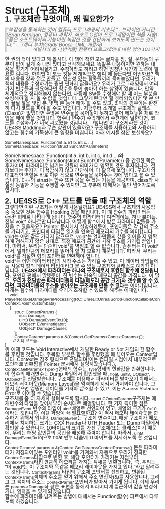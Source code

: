 <div style="min-height: 1em; margin: 0; padding: 0; font-family: Helvetica, Arial, sans-serif; font-size: 16px; line-height: 1.0;">
<div style="min-height: 1em; margin: 0; padding: 0; font-family: Helvetica, Arial, sans-serif; font-size: 16px; line-height: 1.0;">
<div style="min-height: 1em; margin: 0; padding: 0; font-family: Helvetica, Arial, sans-serif; font-size: 16px; line-height: 1.0;">
<h1 style="min-height: 1em; margin: 0; padding: 0; font-family: Helvetica, Arial, sans-serif; line-height: 1.0;">Struct (구조체)</h1>
<h2 style="min-height: 1em; margin: 0; padding: 0; font-family: Helvetica, Arial, sans-serif; line-height: 1.0;">1. 구조체란 무엇이며, 왜 필요한가?</h2>
<div style="min-height: 1em; margin: 0; padding: 0; font-family: Helvetica, Arial, sans-serif; font-size: 16px; line-height: 1.0;"></div>
<div style="min-height: 1em; margin: 0; padding: 0; font-family: Helvetica, Arial, sans-serif; font-size: 16px; line-height: 1.0;">
<blockquote style="font-family: Helvetica, Arial, sans-serif; line-height: 1.0; margin: 0; padding: 0; border-left: 5px solid #ccc; background-color: #f8f8f8; position: relative; z-index: 1; min-height: 1em;">
<div style="min-height: 1em; margin: 0; padding: 0; font-family: Helvetica, Arial, sans-serif; font-size: 16px; line-height: 1.0;"><em style="min-height: 1em; margin: 0; padding: 0; font-family: Helvetica, Arial, sans-serif; line-height: 1.0;">"복잡성을 통제하는 것이 컴퓨터 프로그래밍의 기초다." - 브라이언 커니건(Brian Kernigan, 컴퓨터 과학자, 최초로 C언어 프로그래밍이란 책을 저술)</em><br style="min-height: 1em; margin: 0; padding: 0; font-family: Helvetica, Arial, sans-serif; line-height: 1.0;">
<div style="min-height: 1em; margin: 0; padding: 0; font-family: Helvetica, Arial, sans-serif; font-size: 16px; line-height: 1.0;"><em style="min-height: 1em; margin: 0; padding: 0; font-family: Helvetica, Arial, sans-serif; line-height: 1.0;">"좋은 소프트웨어의 기능이란 복잡한 것을 간단하게 보이도록 만드는 것이다." - 그래디 부치(Grady Booch, UML 개발자)</em></div>
</div>
<div style="min-height: 1em; margin: 0; padding: 0; font-family: Helvetica, Arial, sans-serif; font-size: 16px; line-height: 1.0; text-align: right;"><em style="min-height: 1em; margin: 0; padding: 0; font-family: Helvetica, Arial, sans-serif; line-height: 1.0;">개발자의 삶 - [번역글] 컴퓨터 프로그래밍에 대한 명언 101가지</em></div>
</blockquote>
<div style="min-height: 1em; margin: 0; padding: 0; font-family: Helvetica, Arial, sans-serif; font-size: 16px; line-height: 1.0;"></div>
<div style="min-height: 1em; margin: 0; padding: 0; font-family: Helvetica, Arial, sans-serif; font-size: 16px; line-height: 1.0;">한 권의 책이 있다고 해 봅시다. 이 책에 적힌 모든 글자를 장, 절, 문단등의 구분이 없이 길게 죽 내려 썼다고 생각해보세요. 똑같은 내용이지만 원하는 내용을 찾기가 어려워질거고, 수정이라도 하려고 하면 엄청난 시간과 노력이 필요할 겁니다. 하지만 이 모든 것을 체계적으로 정리 해 놓는다면 어떨까요? 책의 내용을 장과 절로 만들고, 연관성 있는 항목들끼리 묶어놓았다면, 우리가 책의 내용을 수정하기는 훨씬 편하지 않을까요? 우리가 프로그래밍에서 여러가지 변수들과 필요하다면 함수를 묶어 놓아야 하는 상황이 있습니다. 만약 체계적으로 정리해놓지 않는다면, 나중에 SW를 수정해야 할 떄 어느 부분을 수정해야 할 지 알 수 없을 것입니다. 그렇게 된다면 잘 정리되었다면 몇 분 만에 끝날 일을 몇십 분, 몇백 분 동안 해야 할 수도 있고, 최악의 경우에는 완전히 다시 코드를 짜야 할 수도 있습니다. 지금부터 소개할 구조체와 클래스(Class)가 없었다면 수많은 변수들을 묶어놓지 못하고 풀어 헤쳐놓은 채로 작업을 해야 했을 것입니다. 함수나 변수가 수백개에서 수천개에 달한다면, 코드를 수정하기가 더욱 괴로웠을 것입니다. 그렇다면 이 구조체라는 것이 UE4SS Modding과 무슨 상관이 있을까요? 구조체를 사용하고와 사용하지 않고는 함수의 가독성에 큰 영향을 미칩니다. 아래 예시를 잠깐 보실까요?</div>
<div style="min-height: 1em; margin: 0; padding: 0; font-family: Helvetica, Arial, sans-serif; font-size: 16px; line-height: 1.0;"></div>
<div style="min-height: 1em; margin: 0; padding: 0; font-family: Helvetica, Arial, sans-serif; font-size: 16px; line-height: 1.0;">
<pre class="language-cpp" style="min-height: 1em; margin: 0; padding: 0; font-family: Helvetica, Arial, sans-serif; line-height: 1.0;"><code style="min-height: 1em; margin: 0; padding: 0; font-family: Helvetica, Arial, sans-serif; line-height: 1.0;">SomeNamespace::Function(int a, int b, int c, ...)
SomeNamespace::Function(struct BunchOfParameters)</code></pre>
<div style="min-height: 1em; margin: 0; padding: 0; font-family: Helvetica, Arial, sans-serif; font-size: 16px; line-height: 1.0;"></div>
</div>
<div style="min-height: 1em; margin: 0; padding: 0; font-family: Helvetica, Arial, sans-serif; font-size: 16px; line-height: 1.0;">SomeNamespace::Function(int a, int b, int c, int d ...)와 SomeNamespace::Function(struct BunchOfParameter) 중 간결한 쪽은 후자이며, 파라미터로 넘기는 것들의 의미가 더 명확한 것도 후자입니다. 전자보다는 후자가 더 복잡하지 않고 간단하며, 더 깔끔해 보입니다. 구조체의 대표적인 역할은 바로 이런 식으로 변수들을 묶어주는 것에 있다고 볼 수 있습니다. C++의 struct는 함수 또한 묶을 수 있는 기능을 제공하며, class와 사실상 동일한 기능을 수행할 수 있지만, 그 부분에 대해서는 일단 넘어가도록 합시다.</div>
<div style="min-height: 1em; margin: 0; padding: 0; font-family: Helvetica, Arial, sans-serif; font-size: 16px; line-height: 1.0;"></div>
<h2 style="min-height: 1em; margin: 0; padding: 0; font-family: Helvetica, Arial, sans-serif; line-height: 1.0;">2. UE4SS로 C++ 모드를 만들 때 구조체의 역할</h2>
<div style="min-height: 1em; margin: 0; padding: 0; font-family: Helvetica, Arial, sans-serif; font-size: 16px; line-height: 1.0;">그렇다면 이런 구조체는 어떻게 사용될까요? UE4SS에서 구조체의 사용법 중 중요한 것은 함수를 Hooking 했을 때입니다. 이 떄 함수의 파라미터는 void* 형태로 나타나게 됩니다. 함수의 파라미터가 여러개이든, 하나 뿐이든, 전부 void* 하나로만 나타납니다. 어떻게 함수에서 받은 파라미터 값들을 가져올 수 있을까요? Pointer 문서에서 설명하였듯이, 포인터들은 각 값의 주소를 가리키고, 포인터의 타입은 읽어올 연속된 메모리의 개수를 의미합니다. void는 어떤 값도 가지지 않으므로, void*는 얼마만큼의 값을 읽어올 지 명확하게 정해지지 않은 상태로&nbsp; 특정 메모리 공간의 시작 주소를 가리킬 뿐입니다. 따라서, 우리는 단순히 void*를 역참조 할 수 없습니다. 컴퓨터는 이 void*에서, 얼마만큼의 메모리를 읽어야 할 지 모르기 떄문입니다. 따라서, 우리는 void*를 적절한 형의 포인터로 변환해야 합니다.</div>
<div style="min-height: 1em; margin: 0; padding: 0; font-family: Helvetica, Arial, sans-serif; font-size: 16px; line-height: 1.0;">void*는 어떤 데이터 타입의 시작 주소든 가리킬 수 있고, 이 데이터 타입들에는 사용자 정의 데이터 타입이라고 볼 수 있는 구조체와 클래스도 예외가 아닙니다. <strong style="min-height: 1em; margin: 0; padding: 0; font-family: Helvetica, Arial, sans-serif; line-height: 1.0;">UE4SS에서 파라미터는 하나의 구조체로서 후킹된 함수에 전달됩니다.</strong> 포인터 편에서 말했듯이, 한 변수는 연속된 메모리 공간을 가집니다. 이 말은, <strong style="min-height: 1em; margin: 0; padding: 0; font-family: Helvetica, Arial, sans-serif; line-height: 1.0;">우리가 전달받는 파라미터들의 타입(메모리 공간 크기)와 갯수를 알 수 있다면, 파라미터들의 주소를 받아오는 구조체를 만들 수 있다</strong>는 이야기입니다. 아래는 함수의 파라미터를 우리가 조작할 수 있도록 해주는 예제입니다.</div>
<div style="min-height: 1em; margin: 0; padding: 0; font-family: Helvetica, Arial, sans-serif; font-size: 16px; line-height: 1.0;">
<pre class="language-cpp" style="min-height: 1em; margin: 0; padding: 0; font-family: Helvetica, Arial, sans-serif; line-height: 1.0;"><code style="min-height: 1em; margin: 0; padding: 0; font-family: Helvetica, Arial, sans-serif; line-height: 1.0;">    void PlayerNoTakeDamagePreProcessing(RC::Unreal::UnrealScriptFunctionCallableContext&amp; Context, void* customData)
    {
        struct ContextParams {
            float Damage;
            uint8 DamageEvent[0x10];
            UObject* EventInstigator;
            UObject* DamageCauser;
        };
        ContextParams* params = &amp;(Context.GetParams&lt;ContextParams&gt;());
       // 기타 코드들...
}</code></pre>

<div style="min-height: 1em; margin: 0; padding: 0; font-family: Helvetica, Arial, sans-serif; font-size: 16px; line-height: 1.0;">위 예제 코드는 Void Interactive에서 개발한 Ready or Not 게임의 한 함수를 후킹한 것입니다. 주목할 부분은 함수를 후킹했을 때 넘어오는 Context입니다. Context는 참조 형식으로 전달되며(이는 컴파일 시점에서 내부적으로 포인터로 변환됨을 Pointer 문서에서 설명하였습니다.), <code style="min-height: 1em; margin: 0; padding: 0; font-family: Helvetica, Arial, sans-serif; line-height: 1.0;">Context.GetParams&lt;Type&gt;()</code>형태의 함수는 <code style="min-height: 1em; margin: 0; padding: 0; font-family: Helvetica, Arial, sans-serif; line-height: 1.0;">Type</code>형태의 반환값을 반환합니다. 이 함수의 매개변수는 Dump 파일에서 확인했을 때, <code style="min-height: 1em; margin: 0; padding: 0; font-family: Helvetica, Arial, sans-serif; line-height: 1.0;">float</code>, <code style="min-height: 1em; margin: 0; padding: 0; font-family: Helvetica, Arial, sans-serif; line-height: 1.0;">uint8</code>, <code style="min-height: 1em; margin: 0; padding: 0; font-family: Helvetica, Arial, sans-serif; line-height: 1.0;">UObject*</code>, <code style="min-height: 1em; margin: 0; padding: 0; font-family: Helvetica, Arial, sans-serif; line-height: 1.0;">UObject*</code>를 전달받습니다. 구조체를 이용해서 파라미터를 받아오기 위해서는 메모리 레이아웃(Memory Layout)을 엄격하게 지켜서 가져와야 합니다. 그렇지 않으면 엉뚱한 데이터를 가져와 참조할 수 있고, 이는 Access Violation Error로 이어질 수 있습니다.</div>
<div style="min-height: 1em; margin: 0; padding: 0; font-family: Helvetica, Arial, sans-serif; font-size: 16px; line-height: 1.0;">구조체를 좀 더 자세히 살펴보도록 합시다. <code style="min-height: 1em; margin: 0; padding: 0; font-family: Helvetica, Arial, sans-serif; line-height: 1.0;">struct COntextParams</code>구조체는 매개변수의 타입을 앞에서부터 순서대로 배열합니다. 한 가지 특이한 점은 <code style="min-height: 1em; margin: 0; padding: 0; font-family: Helvetica, Arial, sans-serif; line-height: 1.0;">DamageEvent</code> 변수의 타입이 <code style="min-height: 1em; margin: 0; padding: 0; font-family: Helvetica, Arial, sans-serif; line-height: 1.0;">uint8</code>배열로 선언되어 있고, 배열의 크기가 <code style="min-height: 1em; margin: 0; padding: 0; font-family: Helvetica, Arial, sans-serif; line-height: 1.0;">0x10</code>이라는 것입니다. 이런 과정이 왜 필요할까요? 이 역시 메모리 레이아웃을 준수하기 위해서 입니다. <code style="min-height: 1em; margin: 0; padding: 0; font-family: Helvetica, Arial, sans-serif; line-height: 1.0;">DamageEvent</code>는 구조체 변수이고, 해당 구조체가 메모리에서 차지하는 크기는 CXX Header나 UTH Header 또는 Dump 파일에서 확인할 수 있습니다. 10바이트의 크기를 가진 구조체(또는 클래스)이기 때문에, 우리는 해당 값만큼의 공간을 배정해 주어야 합니다. 따라서, <code style="min-height: 1em; margin: 0; padding: 0; font-family: Helvetica, Arial, sans-serif; line-height: 1.0;">uint8 DamageEvent[0x10]</code>으로 float 변수 다음에 10바이트를 차지하도록 한 것입니다.</div>
<div style="min-height: 1em; margin: 0; padding: 0; font-family: Helvetica, Arial, sans-serif; font-size: 16px; line-height: 1.0;"><code style="min-height: 1em; margin: 0; padding: 0; font-family: Helvetica, Arial, sans-serif; line-height: 1.0;">ContextParams* params = &amp;(Context.GetParams&lt;ContextParams&gt;()</code> 문은 파라미터가 저장되어있는 포인터인 void*를 가져와서 자동으로 우리가 정의한 <code style="min-height: 1em; margin: 0; padding: 0; font-family: Helvetica, Arial, sans-serif; line-height: 1.0;">ContextParams</code>타입으로 변환 후, 해당 포인터가 가리키는 지점부터 <code style="min-height: 1em; margin: 0; padding: 0; font-family: Helvetica, Arial, sans-serif; line-height: 1.0;">ContextParams</code>타입 만큼의 메모리를 가지는 객체를 반환합니다.&nbsp; 즉, 우리는 "이 void*는 이 구조체와 똑같은 메모리 레이아웃을 가지고 있다."라고 알려주는 것입니다. <code style="min-height: 1em; margin: 0; padding: 0; font-family: Helvetica, Arial, sans-serif; line-height: 1.0;">ContextParams</code> 타입의 구조체 포인터를 선언하고, 변환된 <code style="min-height: 1em; margin: 0; padding: 0; font-family: Helvetica, Arial, sans-serif; line-height: 1.0;">ContextParams</code>객체의 주소를 얻기 위해서 주소 연산자(&amp;)를 사용합니다. 그리고 그 객체의 주소는 <code style="min-height: 1em; margin: 0; padding: 0; font-family: Helvetica, Arial, sans-serif; line-height: 1.0;">ContextParms*</code>포인터가 받아서 가지게 됩니다. 이제 우리는 <code style="min-height: 1em; margin: 0; padding: 0; font-family: Helvetica, Arial, sans-serif; line-height: 1.0;">params-&gt;Damage</code>와 같은 표현을 통해서 파라미터에 접근하여 값을 변경하거나, 읽어올 수 있게 되었습니다!</div>
<div style="min-height: 1em; margin: 0; padding: 0; font-family: Helvetica, Arial, sans-serif; font-size: 16px; line-height: 1.0;">함수에 파라미터를 넘겨주는 방법에 대해서는 Function(함수) 파트에서 다루도록 하겠습니다.</div>

